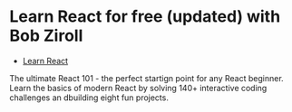 # Learn React for free (updated) with Bob Ziroll

- [Learn React](https://scrimba.com/learn/learnreact/)

The ultimate React 101 - the perfect startign point for any React beginner. Learn the basics of modern React by solving 140+ interactive coding challenges an dbuilding eight fun projects.
